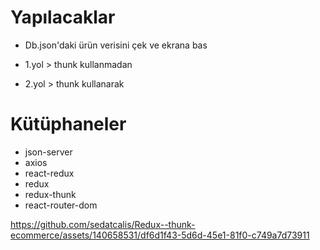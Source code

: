 # Yapılacaklar

- Db.json'daki ürün verisini çek ve ekrana bas

- 1.yol > thunk kullanmadan
- 2.yol > thunk kullanarak

# Kütüphaneler

- json-server
- axios
- react-redux
- redux
- redux-thunk
- react-router-dom


https://github.com/sedatcalis/Redux--thunk-ecommerce/assets/140658531/df6d1f43-5d6d-45e1-81f0-c749a7d73911

